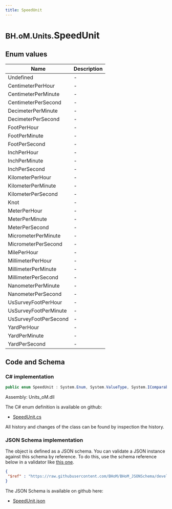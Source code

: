 ```yaml
---
title: SpeedUnit
---
```


# <small>BH.oM.Units.</small>**SpeedUnit**



## Enum values

| Name            | Description                                                    |
|-----------------|----------------------------------------------------------------|
| Undefined |  -  |
| CentimeterPerHour |  -  |
| CentimeterPerMinute |  -  |
| CentimeterPerSecond |  -  |
| DecimeterPerMinute |  -  |
| DecimeterPerSecond |  -  |
| FootPerHour |  -  |
| FootPerMinute |  -  |
| FootPerSecond |  -  |
| InchPerHour |  -  |
| InchPerMinute |  -  |
| InchPerSecond |  -  |
| KilometerPerHour |  -  |
| KilometerPerMinute |  -  |
| KilometerPerSecond |  -  |
| Knot |  -  |
| MeterPerHour |  -  |
| MeterPerMinute |  -  |
| MeterPerSecond |  -  |
| MicrometerPerMinute |  -  |
| MicrometerPerSecond |  -  |
| MilePerHour |  -  |
| MillimeterPerHour |  -  |
| MillimeterPerMinute |  -  |
| MillimeterPerSecond |  -  |
| NanometerPerMinute |  -  |
| NanometerPerSecond |  -  |
| UsSurveyFootPerHour |  -  |
| UsSurveyFootPerMinute |  -  |
| UsSurveyFootPerSecond |  -  |
| YardPerHour |  -  |
| YardPerMinute |  -  |
| YardPerSecond |  -  |


## Code and Schema

### C# implementation

``` C# title="C#"
public enum SpeedUnit : System.Enum, System.ValueType, System.IComparable, System.ISpanFormattable, System.IFormattable, System.IConvertible
```

Assembly: Units_oM.dll

The C# enum definition is available on github:

- [SpeedUnit.cs](https://github.com/BHoM/Localisation_Toolkit/blob/develop/Units_oM/Enums\SpeedUnit.cs)

All history and changes of the class can be found by inspection the history.
### JSON Schema implementation

The object is defined as a JSON schema. You can validate a JSON instance against this schema by reference. To do this, use the schema reference below in a validator like [this one](https://www.jsonschemavalidator.net/).

``` json title="JSON Schema"
{
 "$ref" : "https://raw.githubusercontent.com/BHoM/BHoM_JSONSchema/develop/Units_oM/SpeedUnit.json"
}
```

The JSON Schema is available on github here:

- [SpeedUnit.json](https://github.com/BHoM/BHoM_JSONSchema/blob/develop/Units_oM/SpeedUnit.json)

